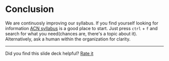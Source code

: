 # Conclusion

We are continuosly improving our syllabus. If you find yourself looking for information [ACN syllabus](http://syllabus.africacode.net/topics/) is a good place to start. Just press `ctrl` + `f` and search for what you need(chances are, there's a topic about it). Alternatively, ask a human within the organization for clarity.

<hr/>

Did you find this slide deck helpful? [Rate it](https://forms.gle/uPNRDBqfpmN6TfoH8)